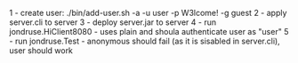 1 - create user: ./bin/add-user.sh -a -u user -p W3lcome! -g guest
2 - apply server.cli to server
3 - deploy server.jar to server
4 - run jondruse.HiClient8080 - uses plain and shoula authenticate user as "user"
5 - run jondruse.Test - anonymous should fail (as it is sisabled in server.cli), user should work